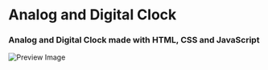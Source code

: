 # Analog and Digital Clock

### Analog and Digital Clock made with HTML, CSS and JavaScript

![Preview Image](/analog_digital_clock.jpg")
